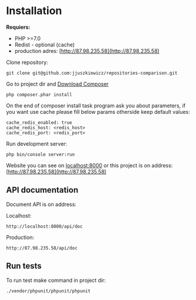 Installation
============

**Requiers:**
 * PHP >=7.0
 * Redist - optional (cache) 
 * production adres: [http://87.98.235.58](http://87.98.235.58)


Clone repository:

    git clone git@github.com:jjuszkiewicz/repositories-comparison.git
    
Go to project dir and [Download Composer](https://getcomposer.org/download/)
    
    php composer.phar install
    
On the end of composer install task program ask you about parameters, if you want use cache please fill below params otherside keep default values:

    cache_redis_enabled: true
    cache_redis_host: <redis_host>
    cache_redis_port: <redis_port>

Run development server:
    
    php bin/console server:run
    
Website you can see on [localhost:8000](http://localhost:8000) or this project is on address: [http://87.98.235.58](http://87.98.235.58)

API documentation
-----------------

Document API is on address:
    
Localhost:

    http://localhost:8000/api/doc
    
Production:

    http://87.98.235.58/api/doc
    
    
Run tests
---------

To run test make command in project dir:

    ./vendor/phpunit/phpunit/phpunit
 